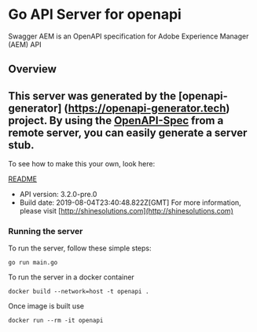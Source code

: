 # Go API Server for openapi

Swagger AEM is an OpenAPI specification for Adobe Experience Manager (AEM) API

## Overview
This server was generated by the [openapi-generator]
(https://openapi-generator.tech) project.
By using the [OpenAPI-Spec](https://github.com/OAI/OpenAPI-Specification) from a remote server, you can easily generate a server stub.  
-

To see how to make this your own, look here:

[README]((https://openapi-generator.tech))

- API version: 3.2.0-pre.0
- Build date: 2019-08-04T23:40:48.822Z[GMT]
For more information, please visit [http://shinesolutions.com](http://shinesolutions.com)


### Running the server
To run the server, follow these simple steps:

```
go run main.go
```

To run the server in a docker container
```
docker build --network=host -t openapi .
```

Once image is built use
```
docker run --rm -it openapi 
```


